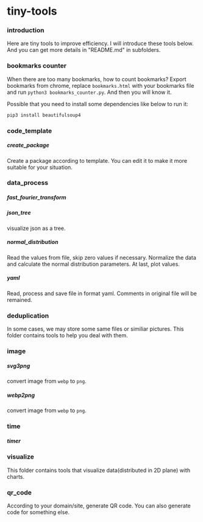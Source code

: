 # tiny-tools

### introduction
Here are tiny tools to improve efficiency. I will introduce these tools below. And you can get more details in "README.md" in subfolders.

### bookmarks counter
When there are too many bookmarks, how to count bookmarks? Export bookmarks from chrome, replace `bookmarks.html` with your bookmarks file and run `python3 bookmarks_counter.py`. And then you will know it.

Possible that you need to install some dependencies like below to run it:
```bash
pip3 install beautifulsoup4
```

### code_template
##### create_package
Create a package according to template. You can edit it to make it more suitable for your situation.

### data_process
##### fast_fourier_transform
##### json_tree
visualize json as a tree.
##### normal_distribution
Read the values from file, skip zero values if necessary. Normalize the data and calculate the normal distribution parameters. At last, plot values.
##### yaml
Read, process and save file in format yaml. Comments in original file will be remained.

### deduplication
In some cases, we may store some same files or similiar pictures. This folder contains tools to help you deal with them.
##### 

### image
##### svg3png
convert image from `webp` to `png`.
##### webp2png
convert image from `webp` to `png`.

### time
##### timer

### visualize
This folder contains tools that visualize data(distributed in 2D plane) with charts.

### qr_code
According to your domain/site, generate QR code. You can also generate code for something else.
